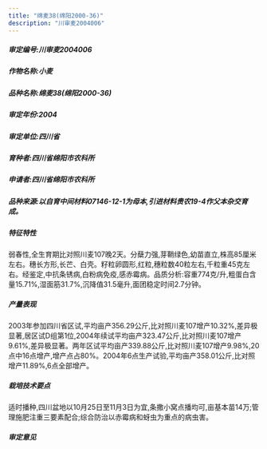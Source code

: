 ```yaml
---
title: "绵麦38(绵阳2000-36)"
description: "川审麦2004006"
---
```

##### 审定编号:川审麦2004006

##### 作物名称:小麦

##### 品种名称:绵麦38(绵阳2000-36)

##### 审定年份:2004

##### 审定单位:四川省

##### 育种者:四川省绵阳市农科所

##### 申请者:四川省绵阳市农科所

##### 品种来源:以自育中间材料07146-12-1为母本,引进材料贵农19-4作父本杂交育成。

##### 特征特性
弱春性,全生育期比对照川麦107晚2天。分蘖力强,芽鞘绿色,幼苗直立,株高85厘米左右。穗长方形,长芒、白壳。籽粒卵圆形,红粒,穗粒数40粒左右,千粒重45克左右。经鉴定,中抗条锈病,白粉病免疫,感赤霉病。品质分析:容重774克/升,粗蛋白含量15.71%,湿面筋31.7%,沉降值31.5毫升,面团稳定时间2.7分钟。

##### 产量表现
2003年参加四川省区试,平均亩产356.29公斤,比对照川麦107增产10.32%,差异极显著,居区试D组第1位,2004年续试平均亩产323.47公斤,比对照川麦107增产9.61%,差异极显著。两年区试平均亩产339.88公斤,比对照川麦107增产9.98%,20点中16点增产,增产点占80%。2004年6点生产试验,平均亩产358.01公斤,比对照增产11.89%,6点全部增产。

##### 栽培技术要点
适时播种,四川盆地以10月25日至11月3日为宜,条撒小窝点播均可,亩基本苗14万;管理施肥注重三要素配合;综合防治以赤霉病和蚜虫为重点的病虫害。

##### 审定意见

